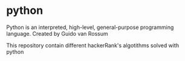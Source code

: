 # python

Python is an interpreted, high-level, general-purpose programming language. Created by Guido van Rossum

This repository contain different hackerRank's algotithms solved with python 

